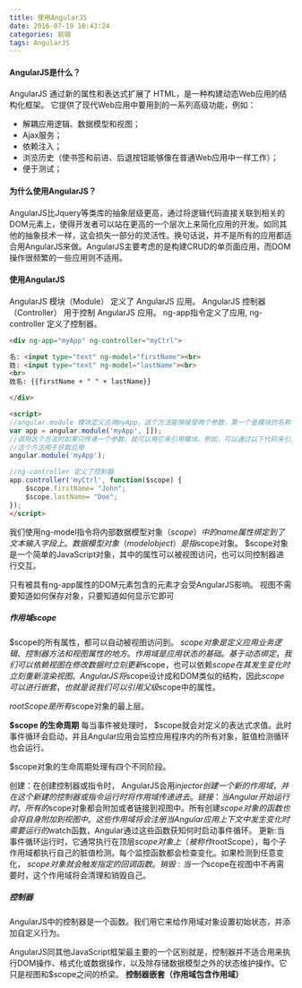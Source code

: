 ```yaml
---
title: 使用AngularJS
date: 2016-07-19 10:43:24
categories: 前端
tags: AngularJS
---
```

#### AngularJS是什么？
AngularJS 通过新的属性和表达式扩展了 HTML，是一种构建动态Web应用的结构化框架。
它提供了现代Web应用中要用到的一系列高级功能，例如：
- 解耦应用逻辑、数据模型和视图；
- Ajax服务；
- 依赖注入；
- 浏览历史（使书签和前进、后退按钮能够像在普通Web应用中一样工作）；
- 便于测试；

#### 为什么使用AngularJS？
AngularJS比Jquery等类库的抽象层级更高，通过将逻辑代码直接关联到相关的DOM元素上，使得开发者可以站在更高的一个层次上来简化应用的开发。如同其他的抽象技术一样，这会损失一部分的灵活性。换句话说，并不是所有的应用都适合用AngularJS来做。AngularJS主要考虑的是构建CRUD的单页面应用，而DOM操作很频繁的一些应用则不适用。

#### 使用AngularJS
AngularJS 模块（Module） 定义了 AngularJS 应用。
AngularJS 控制器（Controller） 用于控制 AngularJS 应用。
ng-app指令定义了应用, ng-controller 定义了控制器。

```html
<div ng-app="myApp" ng-controller="myCtrl">

名: <input type="text" ng-model="firstName"><br>
姓: <input type="text" ng-model="lastName"><br>
<br>
姓名: {{firstName + " " + lastName}}

</div>

<script>
//angular.module 模块定义应用myApp，这个方法能够接受两个参数，第一个是模块的名称，第二个是依赖列表，也就是可以被注入到模块中的对象列表。
var app = angular.module('myApp', []);
//调用这个方法时如果只传递一个参数，就可以用它来引用模块。例如，可以通过以下代码来引用myApp模块：
//这个方法用于获取应用
angular.module('myApp');

//ng-controller 定义了控制器
app.controller('myCtrl', function($scope) {
    $scope.firstName= "John";
    $scope.lastName= "Doe";
});
</script>
```
我们使用ng-model指令将内部数据模型对象（$scope）中的name属性绑定到了文本输入字段上。
数据模型对象（model object）是指$scope对象。 $scope对象是一个简单的JavaScript对象，其中的属性可以被视图访问，也可以同控制器进行交互。

只有被具有ng-app属性的DOM元素包含的元素才会受AngularJS影响。
视图不需要知道如何保存对象，只要知道如何显示它即可

##### 作用域scope
$scope的所有属性，都可以自动被视图访问到。
$scope对象是定义应用业务逻辑、控制器方法和视图属性的地方。
作用域是应用状态的基础。基于动态绑定，我们可以依赖视图在修改数据时立刻更新$scope，也可以依赖$scope在其发生变化时立刻重新渲染视图。
AngularJS将$scope设计成和DOM类似的结构，因此$scope可以进行嵌套，也就是说我们可以引用父级$scope中的属性。

$rootScope是所有$scope对象的最上层。

**$scope 的生命周期**
每当事件被处理时， $scope就会对定义的表达式求值。此时事件循环会启动，并且Angular应用会监控应用程序内的所有对象，脏值检测循环也会运行。

$scope对象的生命周期处理有四个不同阶段。

创建：在创建控制器或指令时， AngularJS会用$injector创建一个新的作用域，并在这个新建的控
制器或指令运行时将作用域传递进去。
链接：当Angular开始运行时，所有的$scope对象都会附加或者链接到视图中。所有创建$scope对象的函数也会将自身附加到视图中。这些作用域将会注册当Angular应用上下文中发生变化时需要运行的$watch函数，Angular通过这些函数获知何时启动事件循环。
更新:当事件循环运行时，它通常执行在顶层$scope对象上（被称作$rootScope），每个子作用域都执行自己的脏值检测。每个监控函数都会检查变化。如果检测到任意变化， $scope对象就会触发指定的回调函数。
销毁:当一个$scope在视图中不再需要时，这个作用域将会清理和销毁自己。

##### 控制器
AngularJS中的控制器是一个函数。我们用它来给作用域对象设置初始状态，并添加自定义行为。

AngularJS同其他JavaScript框架最主要的一个区别就是，控制器并不适合用来执行DOM操作、格式化或数据操作，以及除存储数据模型之外的状态维护操作。它只是视图和$scope之间的桥梁。
**控制器嵌套（作用域包含作用域）**
